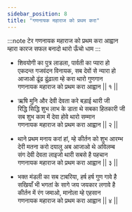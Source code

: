```yaml
---
sidebar_position: 8
title: "गणनायक महाराज को प्रथम करा"
---
```


:::note टेर
गणनायक महाराज को प्रथम करा आह्वान <br/>
म्हारा कारज सफल बनादो थारो ऊँचो धाम
:::

- शिवयोगी का पुत्र लाडला, पार्वती का प्यारा हो <br/>
  एकदन्त गजवंदन विनायक, सब देवों से न्यारा हो <br/>
  आजाओ ढूंढ ढुंढ़ाला म्हे करा थारो गुणगान <br/>
  गणनायक महाराज को प्रथम करा आह्वान || १ ||

- ऋषि मुनि और देवी देवता करे बड़ाई थारी जी <br/>
  रिद्धि सिद्धि शुभ लाभ के डाता थे सबका हितकारी जी <br/>
  सब शुभ काम में देवा होवे थारो सम्मान <br/>
  गणनायक महाराज को प्रथम करा आह्वान || २ ||

- थाने प्रथम मनाय करां हां, म्हे कीर्तन को शुभ आरम्भ <br/>
  देरी मतना करो दयालु अब आजाओ थे अविलम्ब <br/>
  संग देवी देवता लाइजो थारी सबसे है पहचान <br/>
  गणनायक महाराज को प्रथम करा आह्वान || ३ ||

- भक्त मंडली का सब टाबरिया, हर्ष हर्ष गुण गावे है <br/>
  सखियाँ भी भगतां के सागे जय जयकार लगावे है <br/>
  कीर्तन में रंग जमाओ, मानोला म्हे एहसान <br/>
  गणनायक महाराज को प्रथम करा आह्वान || ४ ||
